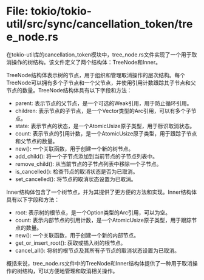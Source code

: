 # File: tokio/tokio-util/src/sync/cancellation_token/tree_node.rs

在tokio-util库的cancellation_token模块中，tree_node.rs文件实现了一个用于取消操作的树结构。该文件定义了两个结构体：TreeNode和Inner。

TreeNode结构体表示树的节点，用于组织和管理取消操作的层次结构。每个TreeNode可以拥有多个子节点和一个父节点，并使用引用计数跟踪其子节点和父节点的数量。TreeNode结构体具有以下字段和方法：

- parent: 表示节点的父节点，是一个可选的Weak引用，用于防止循环引用。
- children: 表示节点的子节点，是一个Vector类型的Arc引用，可以有多个子节点。
- state: 表示节点的状态，是一个AtomicUsize原子类型，用于标识取消状态。
- count: 表示节点的引用计数，是一个AtomicUsize原子类型，用于跟踪子节点和父节点的数量。
- new(): 一个关联函数，用于创建一个新的树节点。
- add_child(): 将一个子节点添加到当前节点的子节点列表中。
- remove_child(): 从当前节点的子节点列表中移除一个子节点。
- is_cancelled(): 检查节点的取消状态是否为已取消。
- set_cancelled(): 将节点的取消状态设置为已取消。

Inner结构体包含了一个树节点，并为其提供了更方便的方法和实现。Inner结构体具有以下字段和方法：

- root: 表示树的根节点，是一个Option类型的Arc引用，可以为空。
- count: 表示内部节点的引用计数，是一个AtomicUsize原子类型，用于跟踪节点的数量。
- new(): 一个关联函数，用于创建一个新的内部节点。
- get_or_insert_root(): 获取或插入树的根节点。
- cancel_all(): 将树的根节点及其所有子节点的取消状态设置为已取消。

概括来说，tree_node.rs文件中的TreeNode和Inner结构体提供了一种用于取消操作的树结构，可以方便地管理和取消相关操作。

